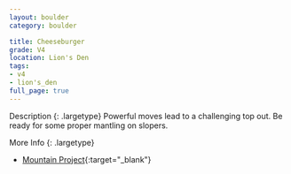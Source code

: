 ```yaml
---
layout: boulder
category: boulder

title: Cheeseburger
grade: V4
location: Lion's Den
tags:
- v4
- lion's_den
full_page: true
---
```



Description
{: .largetype}
Powerful moves lead to a challenging top out. Be ready for some proper mantling on slopers.


More Info
{: .largetype}
- [Mountain Project](https://www.mountainproject.com/route/106657881/cheeseburger){:target="_blank"}
